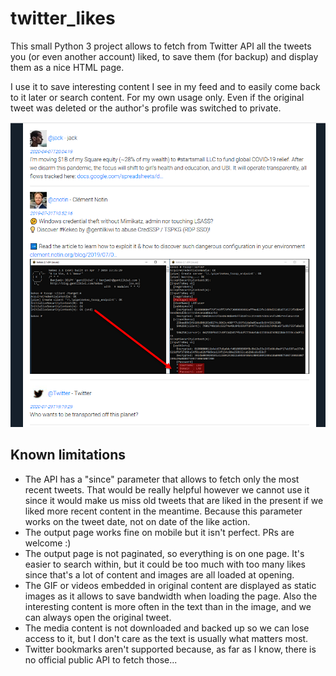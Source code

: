 # twitter_likes

This small Python 3 project allows to fetch from Twitter API all the tweets you (or even another account) liked, 
to save them (for backup) and display them as a nice HTML page.

I use it to save interesting content I see in my feed and to easily come back to it later or search content. For my own usage only.
Even if the original tweet was deleted or the author's profile was switched to private.

![result screenshot](screenshot.png)

## Known limitations
* The API has a "since" parameter that allows to fetch only the most recent tweets. That would be really helpful however we cannot use it since it would make us miss old tweets that are liked in the present if we liked more recent content in the meantime. Because this parameter works on the tweet date, not on date of the like action.
* The output page works fine on mobile but it isn't perfect. PRs are welcome :)
* The output page is not paginated, so everything is on one page. It's easier to search within, but it could be too much with too many likes since that's a lot of content and images are all loaded at opening.
* The GIF or videos embedded in original content are displayed as static images as it allows to save bandwidth when loading the page. Also the interesting content is more often in the text than in the image, and we can always open the original tweet.
* The media content is not downloaded and backed up so we can lose access to it, but I don't care as the text is usually what matters most.
* Twitter bookmarks aren't supported because, as far as I know, there is no official public API to fetch those...
